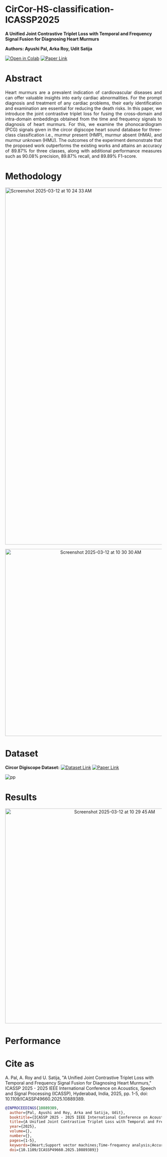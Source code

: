 # CirCor-HS-classification-ICASSP2025

**A Unified Joint Contrastive Triplet Loss with Temporal and Frequency Signal Fusion for Diagnosing Heart Murmurs**

**Authors: Ayushi Pal, Arka Roy, Udit Satija**

[![Open in Colab](https://colab.research.google.com/assets/colab-badge.svg)]()
[![Paper Link](https://img.shields.io/badge/Paper%20Link-IEEE%20Xplore-green)](https://ieeexplore.ieee.org/abstract/document/10889389)

# Abstract
<p align="justify">
Heart murmurs are a prevalent indication of cardiovascular diseases and can offer valuable insights into early cardiac abnormalities. For the prompt diagnosis and treatment of any cardiac problems, their early identification and examination are essential for reducing the death risks. In this paper, we introduce the joint contrastive triplet loss for fusing the cross-domain and intra-domain embeddings obtained from the time and frequency signals to diagnosis of heart murmurs. For this, we examine the phonocardiogram (PCG) signals given in the circor digiscope heart sound database for three-class classification i.e., murmur present (HMP), murmur absent (HMA), and murmur unknown (HMU). The outcomes of the experiment demonstrate that the proposed work outperforms the existing works and attains an accuracy of 89.87% for three classes, along with additional performance measures such as 90.08% precision, 89.87% recall, and 89.89% F1-score.
</p>

# Methodology
<img width="1143" alt="Screenshot 2025-03-12 at 10 24 33 AM" src="https://github.com/user-attachments/assets/474b2a67-15b0-4668-aec0-23e445820750" />

<p align="center">
<img width="599" alt="Screenshot 2025-03-12 at 10 30 30 AM" src="https://github.com/user-attachments/assets/e79eef02-7b77-4f7b-8322-2063a591608f" />
</p>

# Dataset
**Circor Digiscope Dataset:**  [![Dataset Link](https://img.shields.io/badge/CirCor%20Data-Physionet%20Data-red)](https://physionet.org/content/circor-heart-sound/1.0.3/)   [![Paper Link](https://img.shields.io/badge/Paper%20Link-IEEE%20Xplore-green)](https://ieeexplore.ieee.org/document/9658215)

![pp](https://github.com/user-attachments/assets/0c53b249-61a6-461c-8425-92e79ca77d55)

# Results
<p align="center">
<img width="688" alt="Screenshot 2025-03-12 at 10 29 45 AM" src="https://github.com/user-attachments/assets/a582cc86-dc66-463a-ac5f-ec80ca22efe0" />
</p>

# Performance


# Cite as
A. Pal, A. Roy and U. Satija, "A Unified Joint Contrastive Triplet Loss with Temporal and Frequency Signal Fusion for Diagnosing Heart Murmurs," ICASSP 2025 - 2025 IEEE International Conference on Acoustics, Speech and Signal Processing (ICASSP), Hyderabad, India, 2025, pp. 1-5, doi: 10.1109/ICASSP49660.2025.10889389.

```bibtex
@INPROCEEDINGS{10889389,
  author={Pal, Ayushi and Roy, Arka and Satija, Udit},
  booktitle={ICASSP 2025 - 2025 IEEE International Conference on Acoustics, Speech and Signal Processing (ICASSP)}, 
  title={A Unified Joint Contrastive Triplet Loss with Temporal and Frequency Signal Fusion for Diagnosing Heart Murmurs}, 
  year={2025},
  volume={},
  number={},
  pages={1-5},
  keywords={Heart;Support vector machines;Time-frequency analysis;Accuracy;Databases;Contrastive learning;Signal processing;Nearest neighbor methods;Speech processing;Phonocardiography;Cardiovascular disorder (CVD);heart murmurs (HM);phonocardiogram (PCG);supervised contrastive learning based triplet network},
  doi={10.1109/ICASSP49660.2025.10889389}}
